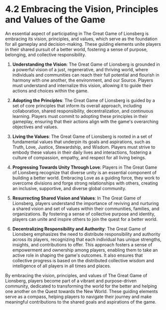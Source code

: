 # 4.2 Embracing the Vision, Principles and Values of the Game

An essential aspect of participating in The Great Game of Lionsberg is embracing its vision, principles, and values, which serve as the foundation for all gameplay and decision-making. These guiding elements unite players in their shared pursuit of a better world, fostering a sense of purpose, belonging, and collective responsibility.

1.  **Understanding the Vision**: The Great Game of Lionsberg is grounded in a powerful vision of a just, regenerative, and thriving world, where individuals and communities can reach their full potential and flourish in harmony with one another, the environment, and our Source. Players must understand and internalize this vision, allowing it to guide their actions and choices within the game.
    
2.  **Adopting the Principles**: The Great Game of Lionsberg is guided by a set of core principles that inform its overall approach, including collaboration, shared responsibility, decentralization, and continuous learning. Players must commit to adopting these principles in their gameplay, ensuring that their actions align with the game's overarching objectives and values.
    
3.  **Living the Values**: The Great Game of Lionsberg is rooted in a set of fundamental values that underpin its goals and aspirations, such as Truth, Love, Justice, Stewardship, and Wisdom. Players must strive to embody these values in their daily lives and interactions, fostering a culture of compassion, empathy, and respect for all living beings.
    
4.  **Progressing Towards Unity Through Love**: Players in The Great Game of Lionsberg recognize that diverse unity is an essential component of building a better world. Embracing Love as a guiding force, they work to overcome divisions and forge strong relationships with others, creating an inclusive, supportive, and diverse global community.
    
5.  **Resurrecting Shared Vision and Values**: In The Great Game of Lionsberg, players understand the importance of reviving and nurturing a shared vision and set of values within their communities, families, and organizations. By fostering a sense of collective purpose and identity, players can unite and inspire others to join the quest for a better world.
    
6.  **Decentralizing Responsibility and Authority**: The Great Game of Lionsberg emphasizes the need to distribute responsibility and authority across its players, recognizing that each individual has unique strengths, insights, and contributions to offer. This approach fosters a sense of empowerment and ownership among players, enabling them to take an active role in shaping the game's outcomes. It also ensures that collective progress is based on the distributed collective wisdom and intelligence of all players in all times and places. 
    

By embracing the vision, principles, and values of The Great Game of Lionsberg, players become part of a vibrant and purpose-driven community, dedicated to transforming the world for the better and helping one another on the Quest towards the New World. These guiding elements serve as a compass, helping players to navigate their journey and make meaningful contributions to the shared goals and aspirations of the game.